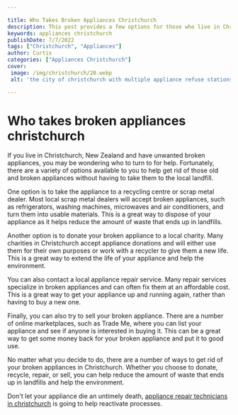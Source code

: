 ```yaml
---

title: Who Takes Broken Appliances Christchurch
description: This post provides a few options for those who live in Christchurch, New Zealand and have broken appliances they need to get rid of.
keywords: appliances christchurch
publishDate: 7/7/2022
tags: ["Christchurch", "Appliances"]
author: Curtis
categories: ["Appliances Christchurch"]
cover: 
 image: /img/christchurch/20.webp
 alt: 'the city of christchurch with multiple appliance refuse stations '

---
```


# Who takes broken appliances christchurch

If you live in Christchurch, New Zealand and have unwanted broken appliances, you may be wondering who to turn to for help. Fortunately, there are a variety of options available to you to help get rid of those old and broken appliances without having to take them to the local landfill. 

One option is to take the appliance to a recycling centre or scrap metal dealer. Most local scrap metal dealers will accept broken appliances, such as refrigerators, washing machines, microwaves and air conditioners, and turn them into usable materials. This is a great way to dispose of your appliance as it helps reduce the amount of waste that ends up in landfills. 

Another option is to donate your broken appliance to a local charity. Many charities in Christchurch accept appliance donations and will either use them for their own purposes or work with a recycler to give them a new life. This is a great way to extend the life of your appliance and help the environment. 

You can also contact a local appliance repair service. Many repair services specialize in broken appliances and can often fix them at an affordable cost. This is a great way to get your appliance up and running again, rather than having to buy a new one. 

Finally, you can also try to sell your broken appliance. There are a number of online marketplaces, such as Trade Me, where you can list your appliance and see if anyone is interested in buying it. This can be a great way to get some money back for your broken appliance and put it to good use. 

No matter what you decide to do, there are a number of ways to get rid of your broken appliances in Christchurch. Whether you choose to donate, recycle, repair, or sell, you can help reduce the amount of waste that ends up in landfills and help the environment.

Don't let your appliance die an untimely death, <a href="/pages/appliance-repair-technicians/new-zealand/christchurch/">appliance repair technicians in christchurch</a> is going to help reactivate processes.